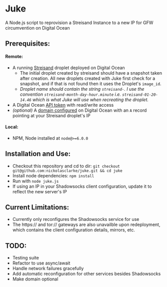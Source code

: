 # Juke
A Node.js script to reprovision a Streisand Instance to a new IP for GFW circumvention on Digital Ocean

## Prerequisites:
#### Remote:
  - A running [Streisand](https://github.com/jlund/streisand) droplet deployed on Digital Ocean
    - The initial droplet created by streisand should have a snapshot taken after creation. All new droplets created with Juke first check for a snapshot, and if that is not found then it uses the Droplet's `image_id`.
    - *Droplet name should contain the string `streisand-`. I use the convention `streisand-month-day-hour.minute` i.e. `streisand-01-20-14.46` which is what Juke will use when recreating the droplet.*
  - A Digital Ocean [API token](https://cloud.digitalocean.com/settings/api/tokens) with read/write access
  - *(optional)* A [domain configured](https://cloud.digitalocean.com/networking/domains/) on Digital Ocean with an `A` record pointing at your Streisand droplet's IP
  
#### Local:
- NPM, Node installed at `node@>=6.0.0`

## Installation and Use:
- Checkout this repository and cd to dir: `git checkout git@github.com:nickolasclarke/juke.git && cd juke`
- Install node dependencies: `npm install`
- Run with `node juke.js`
- If using an IP in your Shadowsocks client configuration, update it to reflect the new server's IP

## Current Limitations:
- Currently only reconfigures the Shadowsocks service for use
- The https:// and tor:// gateways are also unavailble upon redeployment, which contains the client configuration details, mirrors, etc.

## TODO:
- Testing suite
- Refactor to use async/await
- Handle network failures gracefully
- Add automatic reconfiguration for other services besides Shadowsocks
- Make domain optional
